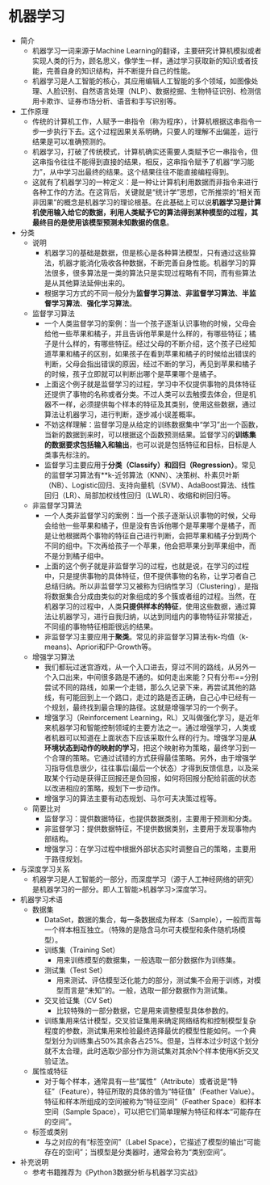 # 机器学习
- 简介
	- 机器学习一词来源于Machine Learning的翻译，主要研究计算机模拟或者实现人类的行为，顾名思义，像学生一样，通过学习获取新的知识或者技能，完善自身的知识结构，并不断提升自己的性能。
	- 机器学习是人工智能的核心，其应用编辑人工智能的多个领域，如图像处理、人脸识别、自然语言处理（NLP）、数据挖掘、生物特征识别、检测信用卡欺诈、证券市场分析、语音和手写识别等。
- 工作原理
	- 传统的计算机工作，人赋予一串指令（称为程序），计算机根据这串指令一步一步执行下去。这个过程因果关系明确，只要人的理解不出偏差，运行结果是可以准确预测的。
	- 机器学习，打破了传统模式，计算机确实还需要人类赋予它一串指令，但这串指令往往不能得到直接的结果，相反，这串指令赋予了机器“学习能力”，从中学习出最终的结果。这个结果往往不能直接编程得到。
	- 这就有了机器学习的一种定义：是一种让计算机利用数据而非指令来进行各种工作的方法。在这背后，关键就是“统计学”思想，它所推崇的“相关而非因果”的概念是机器学习的理论根基。在此基础上可以说**机器学习是计算机使用输入给它的数据，利用人类赋予它的算法得到某种模型的过程，其最终目的是使用该模型预测未知数据的信息**。
- 分类
	- 说明
		- 机器学习的基础是数据，但是核心是各种算法模型，只有通过这些算法，机器才能消化吸收各种数据，不断完善自身性能。机器学习的算法很多，很多算法是一类的算法只是实现过程略有不同，而有些算法是从其他算法延伸出来的。
		- 根据学习方式的不同一般分为**监督学习算法**、**非监督学习算法**、**半监督学习算法**、**强化学习算法**。
	- 监督学习算法
		- 一个人类监督学习的案例：当一个孩子逐渐认识事物的时候，父母会给他一些苹果和橘子，并且告诉他苹果是什么样的，有哪些特征；橘子是什么样的，有哪些特征。经过父母的不断介绍，这个孩子已经知道苹果和橘子的区别，如果孩子在看到苹果和橘子的时候给出错误的判断，父母会指出错误的原因，经过不断的学习，再见到苹果和橘子的时候，孩子立即就可以判断出哪个是苹果哪个是橘子。
		- 上面这个例子就是监督学习的过程，学习中不仅提供事物的具体特征还提供了事物的名称或者分类。不过人类可以去触摸去体会，但是机器不一样，必须提供每个样本的特征及其类别，使用这些数据，通过算法让机器学习，进行判断，逐步减小误差概率。
		- 不妨这样理解：监督学习是从给定的训练数据集中“学习”出一个函数，当新的数据到来时，可以根据这个函数预测结果。监督学习的**训练集的数据要求包括输入和输出**，也可以说是包括特征和目标，目标是人类事先标注的。
		- 监督学习主要应用于**分类（Classify）和回归（Regression）**。常见的监督学习算法有**k-近邻算法（KNN）、决策树、朴素贝叶斯（NB）、Logistic回归、支持向量机（SVM）、AdaBoost算法、线性回归（LR）、局部加权线性回归（LWLR）、收缩和树回归等。
	- 非监督学习算法
		- 一个人类非监督学习的案例：当一个孩子逐渐认识事物的时候，父母会给他一些苹果和橘子，但是没有告诉他哪个是苹果哪个是橘子，而是让他根据两个事物的特征自己进行判断，会把苹果和橘子分到两个不同的组中。下次再给孩子一个苹果，他会把苹果分到苹果组中，而不是分到橘子组中。
		- 上面的这个例子就是非监督学习的过程，也就是说，在学习的过程中，只是提供事物的具体特征，但不提供事物的名称，让学习者自己总结归纳。所以非监督学习又被称为归纳性学习（Clustering），是指将数据集合分成由类似的对象组成的多个簇或者组的过程。当然，在机器学习的过程中，人类**只提供样本的特征**，使用这些数据，通过算法让机器学习，进行自我归纳，以达到同组内的事物特征非常接近，不同组的事物特征相距很远的结果。
		- 非监督学习主要应用于**聚类**。常见的非监督学习算法有k-均值（k-means)、Apriori和FP-Growth等。
	- 增强学习算法
		- 我们都玩过迷宫游戏，从一个入口进去，穿过不同的路线，从另外一个入口出来，中间很多路是不通的。如何走出来能？只有分布==分别尝试不同的路线，如果一个走错，那么久记录下来，再尝试其他的路线，有可能回到上一个路口，走过的路是否正确，自己心中已经有一个规划，最终找到最合理的路径。这就是增强学习的一个例子。
		- 增强学习（Reinforcement Learning，RL）又叫做强化学习，是近年来机器学习和智能控制领域的主要方法之一。通过增强学习，人类或者机器可以知道在上面状态下应该采取什么样的行为。增强学习是**从环境状态到动作的映射的学习**，把这个映射称为策略，最终学习到一个合理的策略。它通过试错的方式获得最佳策略。另外，由于增强学习指导信息很少，往往事后(最后一个状态）才得到反馈信息，以及采取某个行动是获得正回报还是负回报，如何将回报分配给前面的状态以改进相应的策略，规划下一步动作。
		- 增强学习的算法主要有动态规划、马尔可夫决策过程等。
	- 简要比对
		- 监督学习：提供数据特征，也提供数据类别，主要用于预测和分类。
		- 非监督学习：提供数据特征，不提供数据类别，主要用于发现事物内部结构。
		- 增强学习：在学习过程中根据外部状态实时调整自己的策略，主要用于路径规划。
- 与深度学习关系
	- 机器学习是人工智能的一部分，而深度学习（源于人工神经网络的研究）是机器学习的一部分。即人工智能>机器学习>深度学习。
- 机器学习术语
	- 数据集
		- DataSet，数据的集合，每一条数据成为样本（Sample），一般而言每一个样本相互独立。（特殊的是隐含马尔可夫模型和条件随机场模型）。
		- 训练集（Training Set）
			- 用来训练模型的数据集，一般选取一部分数据作为训练集。
		- 测试集（Test Set）
			- 用来测试、评估模型泛化能力的部分，测试集不会用于训练，对模型而言是“未知”的。一般，选取一部分数据作为测试集。
		- 交叉验证集（CV Set）
			- 比较特殊的一部分数据，它是用来调整模型具体参数的。
		- 训练集用来估计模型，交叉验证集用来确定网络结构和控制模型复杂程度的参数，测试集用来检验最终选择最优的模型性能如何。一个典型划分为训练集占50%其余各占25%。但是，当样本过少时这个划分就不太合理，此时选取少部分作为测试集对其余N个样本使用K折交叉验证法。
	- 属性或特征
		- 对于每个样本，通常具有一些“属性”（Attribute）或者说是“特征”（Feature），特征所取的具体的值为“特征值”（Feather Value）。特征和样本所组成的空间被称为“特征空间”（Feather Space）和样本空间（Sample Space），可以把它们简单理解为特征和样本“可能存在的空间”。
	- 标签或类别
		- 与之对应的有“标签空间”（Label Space），它描述了模型的输出“可能存在的空间”；当模型是分类器时，通常会称为“类别空间”。
- 补充说明
	- 参考书籍推荐为《Python3数据分析与机器学习实战》
